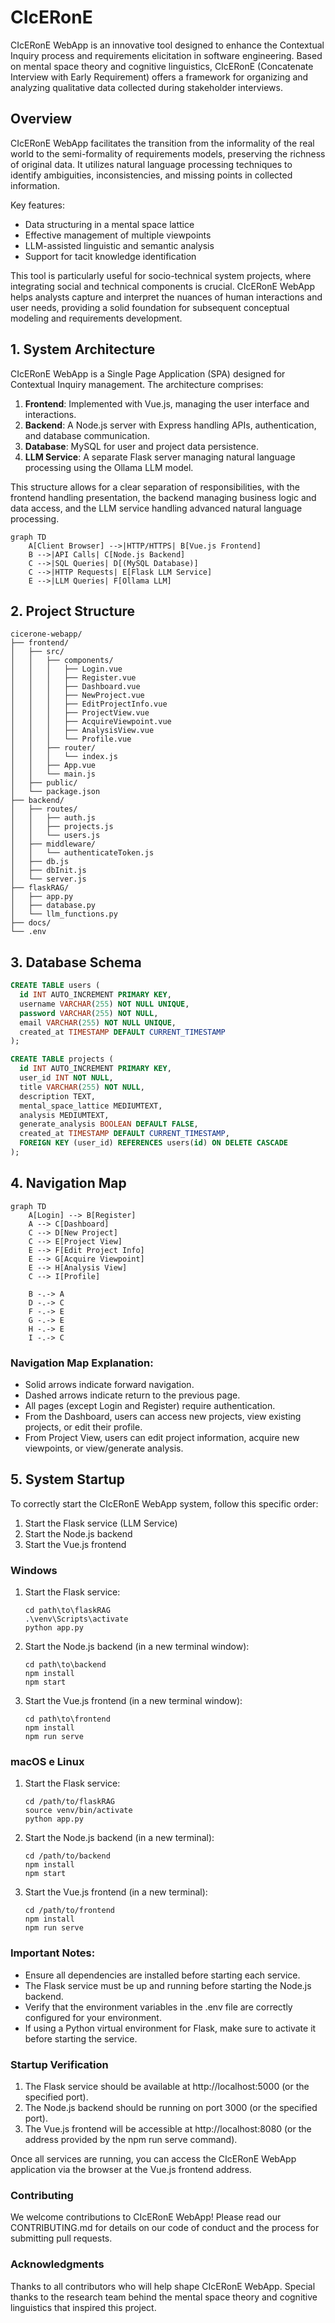 # CIcERonE

CIcERonE WebApp is an innovative tool designed to enhance the Contextual Inquiry process and requirements elicitation in software engineering. Based on mental space theory and cognitive linguistics, CIcERonE (Concatenate Interview with Early Requirement) offers a framework for organizing and analyzing qualitative data collected during stakeholder interviews.

## Overview
CIcERonE WebApp facilitates the transition from the informality of the real world to the semi-formality of requirements models, preserving the richness of original data. It utilizes natural language processing techniques to identify ambiguities, inconsistencies, and missing points in collected information.

Key features:
- Data structuring in a mental space lattice
- Effective management of multiple viewpoints
- LLM-assisted linguistic and semantic analysis
- Support for tacit knowledge identification

This tool is particularly useful for socio-technical system projects, where integrating social and technical components is crucial. CIcERonE WebApp helps analysts capture and interpret the nuances of human interactions and user needs, providing a solid foundation for subsequent conceptual modeling and requirements development.

## 1. System Architecture
CIcERonE WebApp is a Single Page Application (SPA) designed for Contextual Inquiry management. The architecture comprises:

1. **Frontend**: Implemented with Vue.js, managing the user interface and interactions.
2. **Backend**: A Node.js server with Express handling APIs, authentication, and database communication.
3. **Database**: MySQL for user and project data persistence.
4. **LLM Service**: A separate Flask server managing natural language processing using the Ollama LLM model.

This structure allows for a clear separation of responsibilities, with the frontend handling presentation, the backend managing business logic and data access, and the LLM service handling advanced natural language processing.

```mermaid
graph TD
    A[Client Browser] -->|HTTP/HTTPS| B[Vue.js Frontend]
    B -->|API Calls| C[Node.js Backend]
    C -->|SQL Queries| D[(MySQL Database)]
    C -->|HTTP Requests| E[Flask LLM Service]
    E -->|LLM Queries| F[Ollama LLM]
```


## 2. Project Structure

```
cicerone-webapp/
├── frontend/
│   ├── src/
│   │   ├── components/
│   │   │   ├── Login.vue
│   │   │   ├── Register.vue
│   │   │   ├── Dashboard.vue
│   │   │   ├── NewProject.vue
│   │   │   ├── EditProjectInfo.vue
│   │   │   ├── ProjectView.vue
│   │   │   ├── AcquireViewpoint.vue
│   │   │   ├── AnalysisView.vue
│   │   │   └── Profile.vue
│   │   ├── router/
│   │   │   └── index.js
│   │   ├── App.vue
│   │   └── main.js
│   ├── public/
│   └── package.json
├── backend/
│   ├── routes/
│   │   ├── auth.js
│   │   ├── projects.js
│   │   └── users.js
│   ├── middleware/
│   │   └── authenticateToken.js
│   ├── db.js
│   ├── dbInit.js
│   └── server.js
├── flaskRAG/
│   ├── app.py
│   ├── database.py
│   └── llm_functions.py
├── docs/
└── .env
```

## 3. Database Schema

```sql
CREATE TABLE users (
  id INT AUTO_INCREMENT PRIMARY KEY,
  username VARCHAR(255) NOT NULL UNIQUE,
  password VARCHAR(255) NOT NULL,
  email VARCHAR(255) NOT NULL UNIQUE,
  created_at TIMESTAMP DEFAULT CURRENT_TIMESTAMP
);

CREATE TABLE projects (
  id INT AUTO_INCREMENT PRIMARY KEY,
  user_id INT NOT NULL,
  title VARCHAR(255) NOT NULL,
  description TEXT,
  mental_space_lattice MEDIUMTEXT,
  analysis MEDIUMTEXT,
  generate_analysis BOOLEAN DEFAULT FALSE,
  created_at TIMESTAMP DEFAULT CURRENT_TIMESTAMP,
  FOREIGN KEY (user_id) REFERENCES users(id) ON DELETE CASCADE
);
```

## 4. Navigation Map

```mermaid
graph TD
    A[Login] --> B[Register]
    A --> C[Dashboard]
    C --> D[New Project]
    C --> E[Project View]
    E --> F[Edit Project Info]
    E --> G[Acquire Viewpoint]
    E --> H[Analysis View]
    C --> I[Profile]
    
    B -.-> A
    D -.-> C
    F -.-> E
    G -.-> E
    H -.-> E
    I -.-> C
```




### Navigation Map Explanation:
- Solid arrows indicate forward navigation.
- Dashed arrows indicate return to the previous page.
- All pages (except Login and Register) require authentication.
- From the Dashboard, users can access new projects, view existing projects, or edit their profile.
- From Project View, users can edit project information, acquire new viewpoints, or view/generate analysis.


## 5. System Startup

To correctly start the CIcERonE WebApp system, follow this specific order:

1. Start the Flask service (LLM Service)
2. Start the Node.js backend
3. Start the Vue.js frontend

### Windows

1. Start the Flask service:
   ```
   cd path\to\flaskRAG
   .\venv\Scripts\activate
   python app.py
   ```

2. Start the Node.js backend (in a new terminal window):
   ```
   cd path\to\backend
   npm install
   npm start
   ```

3. Start the Vue.js frontend (in a new terminal window):
   ```
   cd path\to\frontend
   npm install
   npm run serve
   ```

### macOS e Linux

1. Start the Flask service:
   ```
   cd /path/to/flaskRAG
   source venv/bin/activate
   python app.py
   ```

2. Start the Node.js backend (in a new terminal):
   ```
   cd /path/to/backend
   npm install
   npm start
   ```

3. Start the Vue.js frontend (in a new terminal):
   ```
   cd /path/to/frontend
   npm install
   npm run serve
   ```

### Important Notes:
- Ensure all dependencies are installed before starting each service.
- The Flask service must be up and running before starting the Node.js backend.
- Verify that the environment variables in the .env file are correctly configured for your environment.
- If using a Python virtual environment for Flask, make sure to activate it before starting the service.


### Startup Verification

1. The Flask service should be available at http://localhost:5000 (or the specified port).
2. The Node.js backend should be running on port 3000 (or the specified port).
3. The Vue.js frontend will be accessible at http://localhost:8080 (or the address provided by the npm run serve command).

Once all services are running, you can access the CIcERonE WebApp application via the browser at the Vue.js frontend address.


### Contributing
We welcome contributions to CIcERonE WebApp! Please read our CONTRIBUTING.md for details on our code of conduct and the process for submitting pull requests.


### Acknowledgments

Thanks to all contributors who will help shape CIcERonE WebApp.
Special thanks to the research team behind the mental space theory and cognitive linguistics that inspired this project.

